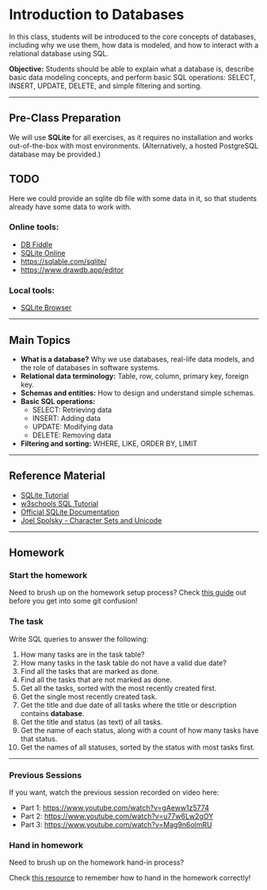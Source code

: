 # Introduction to Databases

In this class, students will be introduced to the core concepts of databases, including why we use them, how data is modeled, and how to interact with a relational database using SQL.

**Objective:**
Students should be able to explain what a database is, describe basic data modeling concepts, and perform basic SQL operations: SELECT, INSERT, UPDATE, DELETE, and simple filtering and sorting.

---

## Pre-Class Preparation

We will use **SQLite** for all exercises, as it requires no installation and works out-of-the-box with most environments. (Alternatively, a hosted PostgreSQL database may be provided.)

## TODO

Here we could provide an sqlite db file with some data in it, so that students already have some data to work with.

### Online tools:

- [DB Fiddle](https://www.db-fiddle.com/)
- [SQLite Online](https://sqliteonline.com/)
- https://sqlable.com/sqlite/
- https://www.drawdb.app/editor

### Local tools:

- [SQLite Browser](https://sqlitebrowser.org/)

---

## Main Topics

- **What is a database?**
  Why we use databases, real-life data models, and the role of databases in software systems.
- **Relational data terminology:**
  Table, row, column, primary key, foreign key.
- **Schemas and entities:**
  How to design and understand simple schemas.
- **Basic SQL operations:**
  - SELECT: Retrieving data
  - INSERT: Adding data
  - UPDATE: Modifying data
  - DELETE: Removing data
- **Filtering and sorting:**
  WHERE, LIKE, ORDER BY, LIMIT

---

## Reference Material

- [SQLite Tutorial](https://www.sqlitetutorial.net/)
- [w3schools SQL Tutorial](https://www.w3schools.com/sql/)
- [Official SQLite Documentation](https://sqlite.org/docs.html)
- [Joel Spolsky - Character Sets and Unicode](https://www.joelonsoftware.com/2003/10/08/the-absolute-minimum-every-software-developer-absolutely-positively-must-know-about-unicode-and-character-sets-no-excuses/)

---

## Homework

### Start the homework

Need to brush up on the homework setup process? Check [this guide](https://github.com/HackYourFuture-CPH/Git/blob/main/homework-submission.md) out before you get into some git confusion!

### The task

Write SQL queries to answer the following:

1. How many tasks are in the task table?
2. How many tasks in the task table do not have a valid due date?
3. Find all the tasks that are marked as done.
4. Find all the tasks that are not marked as done.
5. Get all the tasks, sorted with the most recently created first.
6. Get the single most recently created task.
7. Get the title and due date of all tasks where the title or description contains **database**.
8. Get the title and status (as text) of all tasks.
9. Get the name of each status, along with a count of how many tasks have that status.
10. Get the names of all statuses, sorted by the status with most tasks first.

---

### Previous Sessions

If you want, watch the previous session recorded on video here:

- Part 1: <https://www.youtube.com/watch?v=gAeww1z5774>
- Part 2: <https://www.youtube.com/watch?v=u77w6Lw2gOY>
- Part 3: <https://www.youtube.com/watch?v=Mag9n6olmRU>

### Hand in homework

Need to brush up on the homework hand-in process?

Check [this resource](https://github.com/HackYourFuture-CPH/Git/blob/main/homework-submission.md) to remember how to hand in the homework correctly!
